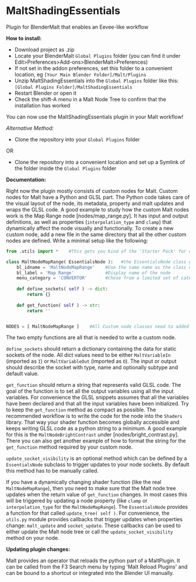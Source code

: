 # MaltShadingEssentials
Plugin for BlenderMalt that enables an Eevee-like workflow

**How to install:**

- Download project as .zip
- Locate your BlenderMalt `Global Plugins` folder (you can find it under Edit>Preferences>Add-ons>BlenderMalt>Preferences)
- If not set in the addon preferences, set this folder to a convenient location, eg `[Your Main Blender Folder]/Malt/Plugins`
- Unzip MaltShadingEssentials into the `Global Plugins` folder like this: `[Global Plugins Folder]/MaltShadingEssentials`
- Restart Blender or open it
- Check the shift-A menu in a Malt Node Tree to confirm that the installation has worked

You can now use the MaltShadingEssentials plugin in your Malt workflow!

*Alternative Method:*

- Clone the repository into your `Global Plugins` folder

OR

- Clone the repository into a convenient location and set up a Symlink of the folder inside the `Global Plugins` folder

**Documentation:**

Right now the plugin mostly consists of custom nodes for Malt. Custom nodes for Malt have a Python and GLSL part.
The Python code takes care of the visual layout of the node, its metadata, property and malt updates and wraps the GLSL code.
A good example to study how the custom Malt nodes work is the Map Range node [nodes/map_range.py]. It has input and output definitions,
as well as properties (`interpolation_type` and `clamp`) that dynamically affect the node visually and functionally.
To create a new custom node, add a new file in the same directory that all the other custom nodes are defined.
Write a minimal setup like the following:

```py
from .utils import *    #This gets you kind of the 'Starter Pack' for creating custom Malt nodes. To see all imports, see the source file [nodes/utils.py]

class MaltNodeMapRange( EssentialsNode ):   #the EssentialsNode class gives you all the needed functions and properties to override
    bl_idname = 'MaltNodeMapRange'    #Use the same name as the class name, use camelcase and the prefix 'MaltNode...' by convention
    bl_label = 'Map Range'            #Display name of the node
    menu_category = 'CONVERTOR'       #Chose from a limited set of categories defined in [nodes/utils.py]
    
    def define_sockets( self ) -> dict:
        return {}
    
    def get_function( self ) -> str:
        return ''


NODES = [ MaltNodeMapRange ]    #All Custom node classes need to added to this list. Define this global variable for every file in the nodes directory
```
The two empty functions are all that is needed to write a custom node. 

`define_sockets` should return a dictionary containing the data for static sockets of the node.
All dict values need to be either `MaltVariableIn` (imported as `I`) or `MaltVariableOut` (imported as `O`). 
The input or output should describe the socket with type, name and optionally subtype and default value.

`get_function` should return a string that represents valid GLSL code. The goal of the function is to set all the output variables using all the input variables.
For convenience the GLSL snippets assumes that all the variables have been declared and that all the input variables have been initialized.
Try to keep the `get_function` method as compact as possible. The recommended workflow is to write the code for the node into the `Shaders` library. 
That way your shader function becomes globally accessible and keeps writing GLSL code as a python string to a minimum.
A good example for this is the `MaltNodeBrightContrast` under [nodes/bright_contrast.py]. There you can also get another example of how to format the string for the `get_function` method required by your custom node.

`update_socket_visibility` is an optional method which can be defined by a `EssentialsNode` subclass to trigger updates to your node sockets. By default this method has to be manually called.

If you have a dynamically changing shader function (like the real `MaltNodeMapRange`), then you need to make sure that the Malt node tree updates when the return value of `get_function` changes. In most cases this will be triggered by updating a node property (like `clamp` or `interpolation_type` for the `MaltNodeMapRange`).
The `EssentialsNode` provides a function for that called `update_tree( self )`. For convenience, the `utils.py` module provides callbacks that trigger updates when properties change: `malt_update` and `socket_update`. These callbacks can be used to either update the Malt node tree or call the `update_socket_visibility` method on your node.

**Updating plugin changes:**

Malt provides an operator that reloads the python part of a MaltPlugin. It can be called from the F3 Search menu by typing 'Malt Reload Plugins' and can be bound to a shortcut or integrated into the Blender UI manually.
